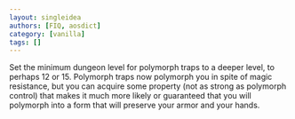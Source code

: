 ```yaml
---
layout: singleidea
authors: [FIQ, aosdict]
category: [vanilla]
tags: []
---
```

Set the minimum dungeon level for polymorph traps to a deeper level, to perhaps 12 or 15. Polymorph traps now polymorph you in spite of magic resistance, but you can acquire some property (not as strong as polymorph control) that makes it much more likely or guaranteed that you will polymorph into a form that will preserve your armor and your hands.
